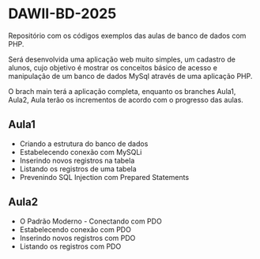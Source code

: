 # DAWII-BD-2025
Repositório com os códigos exemplos das aulas de banco de dados com PHP.

Será desenvolvida uma aplicação web muito simples, um cadastro de alunos, cujo objetivo é mostrar os conceitos básico de acesso e manipulação de um banco de dados MySql através de uma aplicação PHP. 

O brach main terá a aplicação completa, enquanto os branches Aula1, Aula2, Aula<n> terão os incrementos de acordo com o progresso das aulas.

## Aula1
- Criando a estrutura do banco de dados
- Estabelecendo conexão com MySQLi
- Inserindo novos registros na tabela
- Listando os registros de uma tabela
- Prevenindo SQL Injection com Prepared Statements

## Aula2
- O Padrão Moderno - Conectando com PDO
- Estabelecendo conexão com PDO
- Inserindo novos registros com PDO
- Listando os registros com PDO
